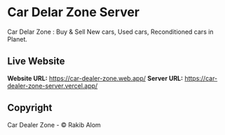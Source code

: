 # Car Delar Zone Server
Car Delar Zone : Buy & Sell New cars, Used cars, Reconditioned cars in Planet.

## Live Website
**Website URL:** https://car-dealer-zone.web.app/
**Server URL:** https://car-dealer-zone-server.vercel.app/

## Copyright
Car Dealer Zone - © Rakib Alom